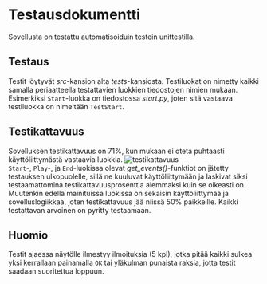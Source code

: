 # Testausdokumentti
Sovellusta on testattu automatisoiduin testein unittestilla.
## Testaus
Testit löytyvät *src*-kansion alta *tests*-kansiosta. Testiluokat on nimetty kaikki samalla periaatteella testattavien luokkien tiedostojen nimien mukaan.  
Esimerkiksi `Start`-luokka on tiedostossa *start.py*, joten sitä vastaava testiluokka on nimeltään `TestStart`.
## Testikattavuus
Sovelluksen testikattavuus on 71%, kun mukaan ei oteta puhtaasti käyttöliittymästä vastaavia luokkia.
![testikattavuus](https://user-images.githubusercontent.com/95978191/168306836-817579b2-6d98-422a-ba3d-03a4116e53a2.png)  
`Start`-, `Play`-, ja `End`-luokissa olevat *get_events()*-funktiot on jätetty testauksen ulkopuolelle, sillä ne kuuluvat käyttöliittymään ja laskivat siksi testaamattomina testikattavuusprosenttia alemmaksi kuin se oikeasti on.
Muutenkin edellä mainituissa luokissa on sekaisin käyttöliittymää ja sovelluslogiikkaa, joten testikattavuus jää niissä 50% paikkeille. Kaikki testattavan arvoinen on pyritty testaamaan.
## Huomio
Testit ajaessa näytölle ilmestyy ilmoituksia (5 kpl), jotka pitää kaikki sulkea yksi kerrallaan painamalla `OK` tai yläkulman punaista raksia, jotta testit saadaan suoritettua loppuun.
